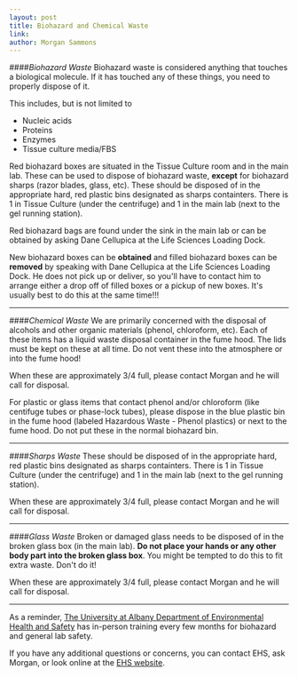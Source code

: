 ```yaml
---
layout: post
title: Biohazard and Chemical Waste
link: 
author: Morgan Sammons
---
```


####_Biohazard Waste_
Biohazard waste is considered anything that touches a biological molecule. If it has touched any of these things, you need to properly dispose of it.

This includes, but is not limited to

* Nucleic acids
* Proteins
* Enzymes
* Tissue culture media/FBS

Red biohazard boxes are situated in the Tissue Culture room and in the main lab. These can be used to dispose of biohazard waste, **except** for biohazard sharps (razor blades, glass, etc). These should be disposed of in the appropriate hard, red plastic bins designated as sharps containters. There is 1 in Tissue Culture (under the centrifuge) and 1 in the main lab (next to the gel running station). 

Red biohazard bags are found under the sink in the main lab or can be obtained by asking Dane Cellupica at the Life Sciences Loading Dock. 

New biohazard boxes can be **obtained** and filled biohazard boxes can be **removed** by speaking with Dane Cellupica at the Life Sciences Loading Dock. He does not pick up or deliver, so you'll have to contact him to arrange either a drop off of filled boxes or a pickup of new boxes. It's usually best to do this at the same time!!!


---

####_Chemical Waste_
We are primarily concerned with the disposal of alcohols and other organic materials (phenol, chloroform, etc). Each of these items has a liquid waste disposal container in the fume hood. The lids must be kept on these at all time. Do not vent these into the atmosphere or into the fume hood!

When these are approximately 3/4 full, please contact Morgan and he will call for disposal. 

For plastic or glass items that contact phenol and/or chloroform (like centifuge tubes or phase-lock tubes), please dispose in the blue plastic bin in the fume hood (labeled Hazardous Waste - Phenol plastics) or next to the fume hood. Do not put these in the normal biohazard bin. 

---

####_Sharps Waste_
These should be disposed of in the appropriate hard, red plastic bins designated as sharps containters. There is 1 in Tissue Culture (under the centrifuge) and 1 in the main lab (next to the gel running station). 

When these are approximately 3/4 full, please contact Morgan and he will call for disposal. 

---

####_Glass Waste_
Broken or damaged glass needs to be disposed of in the broken glass box (in the main lab). **Do not place your hands or any other body part into the broken glass box**. You might be tempted to do this to fit extra waste. Don't do it! 

When these are approximately 3/4 full, please contact Morgan and he will call for disposal. 

----------------

As a reminder, [The University at Albany Department of Environmental Health and Safety](https://www.albany.edu/ehs/) has in-person training every few months for biohazard and general lab safety. 

If you have any additional questions or concerns, you can contact EHS, ask Morgan, or look online at the [EHS website](https://www.albany.edu/ehs/laboratorysafety.shtml). 

